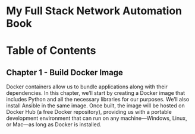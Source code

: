 # My Full Stack Network Automation Book

# Table of Contents

## Chapter 1 - Build Docker Image
Docker containers allow us to bundle applications along with their dependencies. In this chapter, we’ll start by creating a Docker image that includes Python and all the necessary libraries for our purposes. We’ll also install Ansible in the same image. Once built, the image will be hosted on Docker Hub (a free Docker repository), providing us with a portable development environment that can run on any machine—Windows, Linux, or Mac—as long as Docker is installed.
